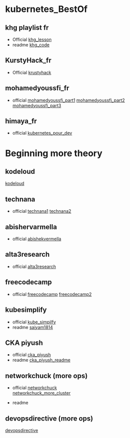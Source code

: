 # kubernetes_BestOf
## khg playlist fr
* Official
[khg_lesson](https://www.youtube.com/watch?v=6etW3hy7wjc&list=PL1CpaUw4aBIxTPvr5l_pKoHxI0Tz2qoyK)
* readme
[khg_code]()

## KurstyHack_fr
* Official
[krustyhack](https://www.youtube.com/playlist?list=PLd-VH3tQkoBcTPPPjnnSyAHdyupbMe96w)

## mohamedyoussfi_fr
* official
[mohamedyoussfi_part1](https://www.youtube.com/watch?v=QUzktpcjKCM&list=PLYXcqIV23kPnVvMDw1sGYzSBZW1RfDgkZ&index=11&pp=iAQB)
[mohamedyoussfi_part2](https://www.youtube.com/watch?v=0XCk4ea856E&list=PLYXcqIV23kPnVvMDw1sGYzSBZW1RfDgkZ&index=12&pp=iAQB0gcJCa0JAYcqIYzv)
[mohamedyoussfi_part3](https://www.youtube.com/watch?v=0jK-br9DVC8&list=PLYXcqIV23kPnVvMDw1sGYzSBZW1RfDgkZ&index=13&pp=iAQB)

## himaya_fr 
* official
[kubernetes_pour_dev](https://www.youtube.com/watch?v=wzH0qIq1sjQ&t=249s&pp=ygURaGltYXlhIGt1YmVybmV0ZXPSBwkJrQkBhyohjO8%3D)
# Beginning more theory
## kodeloud
[kodeloud](https://www.youtube.com/watch?v=XuSQU5Grv1g)

## technana
* official
[technana1](https://www.youtube.com/watch?v=X48VuDVv0do&t=2433s&pp=ygUWdGVjaG5hbmEgKyBrdWJlcmVuZXRlcw%3D%3D)
[technana2](https://www.youtube.com/watch?v=s_o8dwzRlu4&t=104s&pp=ygUWdGVjaG5hbmEgKyBrdWJlcmVuZXRlcw%3D%3D)

## abishervarmella
* official
[abishekvermella](https://www.youtube.com/watch?v=JoHUi9KvnOA&t=7330s&pp=ygUUYWJpc2hlayArIGt1YmVybmV0ZXM%3D)

## alta3research
* official
[alta3research](https://www.youtube.com/watch?v=MTHGoGUFpvE&t=1186s)

## freecodecamp 
* official
[freecodecamp](https://www.youtube.com/watch?v=kTp5xUtcalw&t=23s)
[freecodecamp2](https://www.youtube.com/watch?v=Wf2eSG3owoA&pp=ygUKa3ViZXJuZXRlc9IHCQmtCQGHKiGM7w%3D%3D)

## kubesimplify
* official
[kube_simpilfy](https://www.youtube.com/watch?v=EV47Oxwet6Y&t=5265s&pp=ygUMa3ViZXJuZWV0ZXMg0gcJCa0JAYcqIYzv)
* readme
[saiyam1814](https://github.com/saiyam1814/Kubernetes-crash-course-2025)

## CKA piyush 
* official
[cka_piyush](https://www.youtube.com/playlist?list=PLl4APkPHzsUUOkOv3i62UidrLmSB8DcGC)
* readme
[cka_piyush_readme](https://github.com/piyushsachdeva/CKA-2024)

## networkchuck (more ops)
* official
[networkchuck](https://www.youtube.com/watch?v=7bA0gTroJjw&t=39s&pp=ygUZa3ViZXJuZXRlcyArIG5ldHdvcmtjaHVjaw%3D%3D) </br>
[networkchuck_more_cluster](https://www.youtube.com/watch?v=X9fSMGkjtug&t=232s&pp=ygUZa3ViZXJuZXRlcyArIG5ldHdvcmtjaHVja9IHCQmtCQGHKiGM7w%3D%3D)

* readme
## devopsdirective (more ops)
[devopsdirective](https://www.youtube.com/watch?v=2T86xAtR6Fo&t=3095s)
